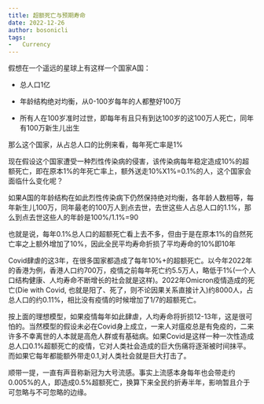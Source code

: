 ```yaml
---
title: 超额死亡与预期寿命
date: 2022-12-26
author: bosonicli
tags:
-   Currency
---
```


假想在一个遥远的星球上有这样一个国家A国：

+   总人口1亿

+   年龄结构绝对均衡，从0-100岁每年的人都整好100万

+   所有人在100岁准时过世，即每年有且只有到达100岁的这100万人死亡，同年有100万新生儿出生

那么这个国家，从占总人口的比例来看，每年死亡率是1%

现在假设这个国家遭受一种烈性传染病的侵害，该传染病每年稳定造成10%的超额死亡，即在原本1%的年死亡率上，额外送走10%X1%=0.1%的人，这个国家会面临什么变化呢？

如果A国的年龄结构在如此烈性传染病下仍然保持绝对均衡，各年龄人数相等，每年新生儿100万，同年最老的100万人到点去世，去世这些人占总人口的1.1%，那么到点去世这些人的年龄是100%/1.1%=90

也就是说，每年0.1%总人口的超额死亡看上去不多，但由于是在原本1%的自然死亡率之上额外增加了10%，因此全民平均寿命折损了平均寿命的10%即10年

Covid肆虐的这3年，在很多国家都造成了每年10%+的超额死亡。以今年2022年的香港为例，香港人口约700万，疫情之前每年死亡约5.5万人，略低于1%(一个人口结构健康、人均寿命不断增长的社会就是这样)。2022年Omicron疫情造成的死亡(Die with Covid, 也就是阳了、死了，则不论因果关系直接计入)约8000人，占总人口的约0.11%，相比没有疫情的时候增加了1/7的超额死亡。

按上面的理想模型，如果疫情每年如此肆虐，人均寿命将折损12-13年，这是很可怕的。当然模型的假设未必在Covid身上成立，一来人对瘟疫总是有免疫的，二来许多不幸离世的人本就是高危人群或有基础病。如果Covid是这样一种一次性造成总人口0.1%超额死亡的疫情，它对人类社会造成的巨大伤痛将逐渐被时间抹平。而如果它每年都能额外带走0.1,对人类社会就是巨大打击了。

顺带一提，一直有声音称新冠为大号流感。事实上流感本身每年也会带走约0.005%的人，即造成0.5%超额死亡，换算下来全民约折寿半年，影响暂且介于可忽略与不可忽略的边缘。
